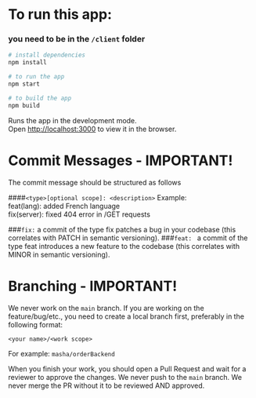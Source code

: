 # To run this app:
### you need to be in the ```/client``` folder

```bash
# install dependencies
npm install
```
```bash
# to run the app
npm start
```

```bash
# to build the app
npm build
```
Runs the app in the development mode.\
Open [http://localhost:3000](http://localhost:3000) to view it in the browser.

# Commit Messages - IMPORTANT!

The commit message should be structured as follows

####`<type>[optional scope]: <description>`
Example: \
feat(lang): added French language \
fix(server): fixed 404 error in /GET requests

###`fix:`
a commit of the type fix patches a bug in your codebase (this correlates with PATCH in semantic versioning).
###`feat: `
a commit of the type feat introduces a new feature to the codebase (this correlates with MINOR in semantic versioning).

# Branching - IMPORTANT!

We never work on the ```main``` branch.
If you are working on the feature/bug/etc., you need to create a local branch first,
preferably in the following format:

```<your name>/<work scope>```

For example:  ```masha/orderBackend```

When you finish your work, you should open a Pull Request and wait for a reviewer to approve the changes. We never push to the  ```main``` branch. We never merge the PR without it to be reviewed AND approved.  
